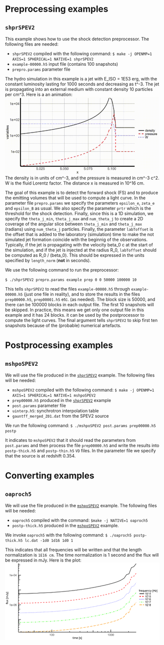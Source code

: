 # Preprocessing examples

## `shprSPEV2`

This example shows how to use the shock detection preprocessor. The following files are needed:
- `shprSPEV2` compiled with the following command: `$ make -j OPENMP=1 AXIS=1 SPHERICAL=1 NATIVE=1 shprSPEV2`
- `example-00000.h5` input file (contains 100 snapshots)
- `prepro.params` parameter file

The hydro simulation in this example is a jet with E_ISO = 1E53 erg, with the constant luminosity lasting for 1000 seconds and decreasing as t^-3. The jet is propagating into an external medium with constant density 10 particles per cm^3. Here is a an animation:
![hydro snapshot](snap_ex_shprSPEV2.gif)
The density is in units of cm^-3, and the pressure is measured in cm^-3 c^2. W is the fluid Lorentz factor. The distance x is measured in 10^16 cm.

The goal of this example is to detect the forward shock (FS) and to produce the emitting volumes that will be used to compute a light curve. In the parameter file `prepro.params` we specify the parameters `epsilon_e`, `zeta_e` and `epsilon_B` as usual. We also specify the parameter `prtr` which is the threshold for the shock detection. Finally, since this is a 1D simulation, we specify the `theta_j_min`, `theta_j_max` and `num_theta_j` to create a 2D coverage of the angular slice between `theta_j_min` and `theta_j_max` (radians) using `num_theta_j` particles. Finally, the parameter `labToffset` is the offset that is added to the laboratory (simulation) time to make the not simulated jet formation coincide with the beginnig of the observations. Typically, if the jet is propagating with the velocity beta_0 c at the start of the simulation, and if the jet is injected at the radius R_0, `labToffset` should be computed as R_0 / (beta_0). This should be expressed in the units specified by `length_norm` (**not** in seconds).

We use the following command to run the preprocessor:

`$ ./shprSPEV2 prepro.params example prep 0 0 50000 100000 10`

This tells `shprSPEV2` to read the files `example-00000.h5` through `example-00000.h5` (just one file in reality), and to store the results in the files `prep00000.h5`, `prep00001.h5` etc. (as needed). The block size is 50000, and there can be 100000 blocks in each output file. The first 10 snapshots will be skipped. In practice, this means we get only one output file in this example and it has 24 blocks. it can be used by the postprocessor to compute the light curves. The final argument tells `shprSPEV2` to skip first ten snapshots because of the (probable) numerical artefacts.

# Postprocessing examples

## `mshpoSPEV2`

We will use the file produced in the [`shprSPEV2`](./examp.md#shprspev2) example. The following files will be needed:
- `mshpoSPEV2` compiled with the following command: `$ make -j OPENMP=1 AXIS=1 SPHERICAL=1 NATIVE=1 mshpoSPEV2`
- `prep00000.h5` produced in the  [`shprSPEV2`](./examp.md#shprspev2) example
- `post.params` parameter file
- `uinterp.h5`: synchrotron interpolation table
- `gauntff_merged_Z01.dat` from the SPEV2 source

We run the following command:
`$ ./mshpoSPEV2 post.params prep00000.h5 postp`

It indicates to `mshpoSPEV2` that it should read the parameters from `post.params` and then process the file `prep00000.h5` and write the results into `postp-thick.h5` and `postp-thin.h5` `VD` files. In the parameter file we specify that the source is at redshift 0.354.

# Converting examples

## `oaproch5`

We will use the file produced in the [`mshpoSPEV2`](./examp.md#mshpospev2) example. The following files will be needed:
- `oaproch5` compiled with the command: `$make -j NATIVE=1 oaproch5`
- `postp-thick.h5` produced in the [`mshpoSPEV2`](./examp.md#mshpospev2) example.

We invoke `oaproch5` with the following command:
`$ ./oaproch5 postp-thick.h5 lc.dat -1d0 1d16 1d0 1`

This indicates that all frequencies will be written and that the length normalization is `1E16 cm`. The time normalization is 1 second and the flux will be expressed in mJy. Here is the plot:
![light curves](oa.png)
